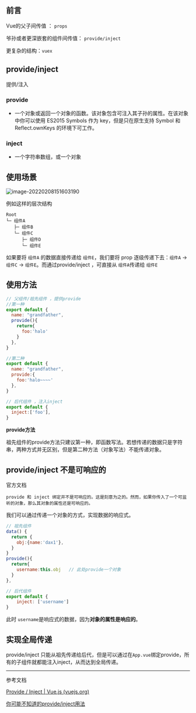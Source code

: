 ## 前言

Vue的父子间传值 ： `props`

爷孙或者更深嵌套的组件间传值： `provide/inject`

更复杂的结构：`vuex`



## provide/inject

提供/注入

### provide 

- 一个对象或返回一个对象的函数。该对象包含可注入其子孙的属性。在该对象中你可以使用 ES2015 Symbols 作为 key，但是只在原生支持 Symbol 和 Reflect.ownKeys 的环境下可工作。



### inject

- 一个字符串数组，或一个对象



## 使用场景

![image-20220208151603190](C:\Users\13704\AppData\Roaming\Typora\typora-user-images\image-20220208151603190.png)



例如这样的层次结构

```text
Root
└─ 组件A
   ├─ 组件B
   └─ 组件C
      ├─ 组件D
      └─ 组件E
```



如果要将 `组件A` 的数据直接传递给 `组件E`，我们要将 prop 逐级传递下去：`组件A` -> `组件C` -> `组件E`。而通过provide/inject ，可直接从 `组件A`传递给 `组件E`



## 使用方法

```js
// 父组件/祖先组件 ，提供provide
//第一种
export default {
  name: "grandfather",
  provide(){
    return{
      foo:'halo'
    }
  },
}

//第二种
export default {
  name: "grandfather",
  provide:{
    foo:'halo~~~~'
  },
}
```



```js
// 后代组件 ，注入inject
export default {
  inject:['foo'],
}
```



**provide方法**

祖先组件的provide方法只建议第一种，即函数写法。若想传递的数据只是字符串，两种方式并无区别，但是第二种方法（对象写法）不能传递对象。



## provide/inject 不是可响应的

官方文档

```text
provide 和 inject 绑定并不是可响应的。这是刻意为之的。然而，如果你传入了一个可监听的对象，那么其对象的属性还是可响应的。
```



我们可以通过传递一个对象的方式，实现数据的响应式。

```js
// 祖先组件
data() {
  return {
    obj:{name:'dax1'},
  }
}
provide(){
  return{
    username:this.obj	// 此处provide一个对象
  }
},
```

```js
// 后代组件
export default {
    inject: ['username']    
}
```

此时 `username`是响应式的数据，因为**对象的属性是响应的**。



## 实现全局传递

provide/inject 只能从祖先传递给后代，但是可以通过在`App.vue`绑定provide，所有的子组件就都能注入inject，从而达到全局传递。





------

参考文档

[Provide / Inject | Vue.js (vuejs.org)](https://v3.cn.vuejs.org/guide/component-provide-inject.html)

 [你可能不知道的provide/inject用法](https://segmentfault.com/a/1190000020954324)